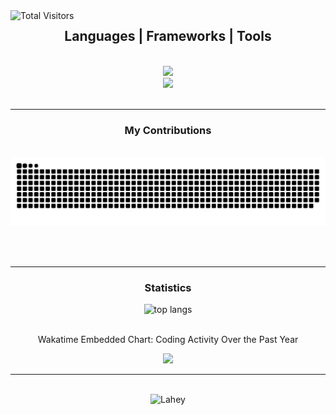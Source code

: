 <img alt="Total Visitors" align="left" src="https://visitor-badge.laobi.icu/badge?page_id=xEdemo.xEdemo" />

<h2 align="center">Languages | Frameworks | Tools</h2>

<br/>
<div align="center">
    <img src="https://skillicons.dev/icons?i=react,vite,mui,html,css,tailwind,redux" /></br>
    <img src="https://skillicons.dev/icons?i=javascript,express,mongodb,regex,nodejs,lua,postman,jest" />
</div>

<br/>
<hr/>

<div align="center">
  <h3>My Contributions</h3>
  <br>
  <img alt="snake eating my contributions" src="https://raw.githubusercontent.com/xEdemo/xEdemo/output/github-contribution-grid-snake.svg" />
  
  <br/><br/>
</div>
<hr/>

<h3 align="center">Statistics</h2>

<div align="center">
    <img width=400 src="https://github-readme-stats.vercel.app/api/top-langs/?username=xEdemo&size_weight=0.5&count_weight=0.5&layout=donut&theme=light&border_radius=10" alt="top langs" />
    <br/><br/>
    <p>Wakatime Embedded Chart: Coding Activity Over the Past Year</p>
    <img height=400 src="https://wakatime.com/share/@018cc20f-9b4e-4a3a-af42-ea8c63858ac9/d841b018-5060-44ee-8532-e377eef3d350.svg" />
</div>
<hr/>
<br/>
<div align="center">
  <img src="lahey.gif" alt="Lahey" />
<div>
